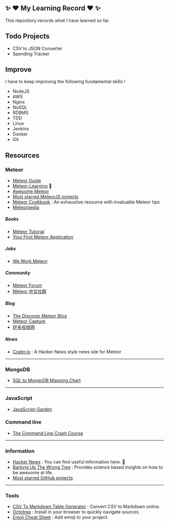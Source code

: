 ## :sparkles: :heart: My Learning Record :heart: :sparkles:

This repository records what I have learned so far.

## Todo Projects

* CSV to JSON Converter
* Spending Tracker

## Improve

I have to keep improving the following fundamental skills !

* NodeJS
* AWS
* Nginx
* NoSQL
* RDBMS
* TDD
* Linux
* Jenkins
* Docker
* Git

## Resources

### Meteor

* [Meteor Guide](http://guide.meteor.com/)
* [Meteor-Learning](https://github.com/ericdouglas/Meteor-Learning) :sparkling_heart:
* [Awesome Meteor](https://github.com/Urigo/awesome-meteor)
* [Most starred MeteorJS projects](https://github.com/search?o=desc&q=meteor&ref=searchresults&s=stars&type=Repositories&utf8=%E2%9C%93)
* [Meteor Cookbook](https://github.com/clinical-meteor/cookbook/blob/master/table-of-contents.md) : An exhaustive resource with invaluable Meteor tips
* [Meteorpedia](http://www.meteorpedia.com/read/Main_Page)

##### Books

* [Meteor Tutorial](http://www.meteor-tutorial.org/book)
* [Your First Meteor Application](http://meteortips.com/book.pdf)

##### Jobs

* [We Work Meteor](https://www.weworkmeteor.com/)

##### Community

* [Meteor Forum](https://forums.meteor.com/)
* [Meteor 中文社群](http://www.meteorhub.org/)

##### Blog

* [The Discover Meteor Blog](https://www.discovermeteor.com/blog)
* [Meteor Capture](http://meteorcapture.com/)
* [好多视频网](http://haoduoshipin.com/)

##### News

* [Crater.io](https://crater.io/) : A Hacker News style news site for Meteor

---

### MongoDB

* [SQL to MongoDB Mapping Chart](https://docs.mongodb.org/manual/reference/sql-comparison/)

---

### JavaScript

* [JavaScript-Garden](http://bonsaiden.github.io/JavaScript-Garden/)

### Command line

* [The Command Line Crash Course](http://cli.learncodethehardway.org/book/)

---

### Information

* [Hacker News](https://news.ycombinator.com/) : You can find useful information here. :sparkling_heart:
* [Barking Up The Wrong Tree](http://www.bakadesuyo.com/blog/) : Provides science based insights on how to be awesome at life.
* [Most starred GitHub projects](https://github.com/search?q=stars:%3E1&s=stars&type=Repositories)

---

### Tools

* [CSV To Markdown Table Generator](https://donatstudios.com/CsvToMarkdownTable) : Convert CSV to Markdown online.
* [Octotree](https://github.com/buunguyen/octotree) : Install in your browser to quickly navigate sources.
* [Emoji Cheat Sheet](http://www.emoji-cheat-sheet.com/) : Add emoji to your project.
